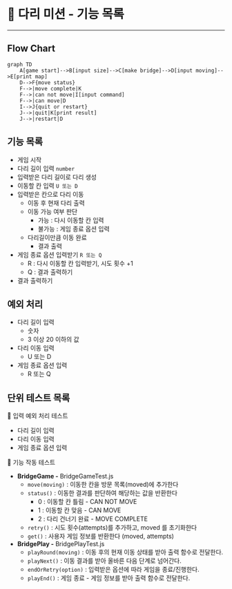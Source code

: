 # 🌉 다리 미션 - 기능 목록

---

## Flow Chart

```mermaid
graph TD
    A[game start]-->B[input size]-->C[make bridge]-->D[input moving]-->E[print map]
    D-->F{move status}
    F-->|move complete|K
    F-->|can not move|I[input command]
	F-->|can move|D
    I-->J{quit or restart}
    J-->|quit|K[print result]
    J-->|restart|D
```


## 기능 목록

- 게임 시작
- 다리 길이 입력 `number`
- 입력받은 다리 길이로 다리 생성
- 이동할 칸 입력 `U 또는 D`
- 입력받은 칸으로 다리 이동
    - 이동 후 현재 다리 출력
    - 이동 가능 여부 판단
        - 가능 : 다시 이동할 칸 입력
        - 불가능 : 게임 종료 옵션 입력
    - 다리길이만큼 이동 완료
        - 결과 출력
- 게임 종료 옵션 입력받기 `R 또는 Q`
    - R : 다시 이동할 칸 입력받기, 시도 횟수 +1
    - Q : 결과 출력하기
- 결과 출력하기


## 예외 처리

- 다리 길이 입력
    - 숫자
    - 3 이상 20 이하의 값
- 다리 이동 입력
    - U 또는 D
- 게임 종료 옵션 입력
    - R 또는 Q


## 단위 테스트 목록

<aside>
📖 입력 예외 처리 테스트

</aside>

- 다리 길이 입력
- 다리 이동 입력
- 게임 종료 옵션 입력

<aside>
📖 기능 작동 테스트

</aside>

- **BridgeGame -** BridgeGameTest.js
    - `move(moving)` : 이동한 칸을 방문 목록(moved)에 추가한다
    - `status()` : 이동한 결과를 판단하여 해당하는 값을 반환한다
        - 0 : 이동할 칸 틀림 - CAN NOT MOVE
        - 1 : 이동할 칸 맞음 - CAN MOVE
        - 2 : 다리 건너기 완료 - MOVE COMPLETE
    - `retry()` : 시도 횟수(attempts)를 추가하고, moved 를 초기화한다
    - `get()` : 사용자 게임 정보를 반환한다 (moved, attempts)
- **BridgePlay -** BridgePlayTest.js
    - `playRound(moving)` : 이동 후의 현재 이동 상태를 받아 출력 함수로 전달한다.
    - `playNext()` : 이동 결과를 받아 올바른 다음 단계로 넘어간다.
    - `endOrRetry(option)` : 입력받은 옵션에 따라 게임을 종료/진행한다.
    - `playEnd()` : 게임 종료 - 게임 정보를 받아 출력 함수로 전달한다.